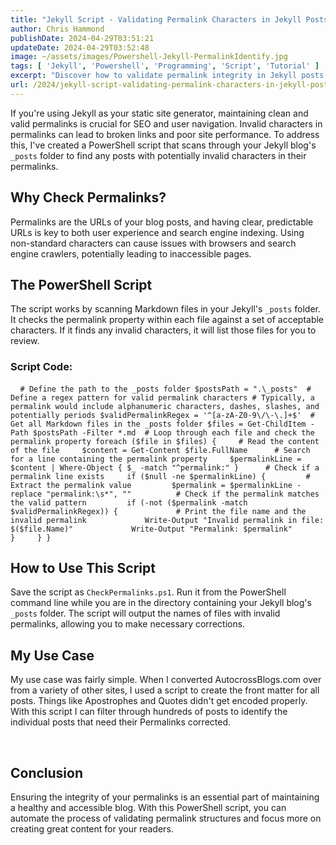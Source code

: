 ```yaml
---
title: "Jekyll Script - Validating Permalink Characters in Jekyll Posts with PowerShell"
author: Chris Hammond
publishDate: 2024-04-29T03:51:21
updateDate: 2024-04-29T03:52:48
image: ~/assets/images/Powershell-Jekyll-PermalinkIdentify.jpg
tags: [ 'Jekyll', 'Powershell', 'Programming', 'Script', 'Tutorial' ]
excerpt: "Discover how to validate permalink integrity in Jekyll posts with our PowerShell script. Ensure your blog's URLs are clean and effective."
url: /2024/jekyll-script-validating-permalink-characters-in-jekyll-posts-with-powershell  # Use the generated URL with year
---
```

<section> <p>If you&#39;re using Jekyll as your static site generator, maintaining clean and valid permalinks is crucial for SEO and user navigation. Invalid characters in permalinks can lead to broken links and poor site performance. To address this, I&#39;ve created a PowerShell script that scans through your Jekyll blog&#39;s <code>_posts</code> folder to find any posts with potentially invalid characters in their permalinks.</p>  <h2>Why Check Permalinks?</h2>  <p>Permalinks are the URLs of your blog posts, and having clear, predictable URLs is key to both user experience and search engine indexing. Using non-standard characters can cause issues with browsers and search engine crawlers, potentially leading to inaccessible pages.</p>  <h2>The PowerShell Script</h2>  <p>The script works by scanning Markdown files in your Jekyll&#39;s <code>_posts</code> folder. It checks the permalink property within each file against a set of acceptable characters. If it finds any invalid characters, it will list those files for you to review.</p>  <h3>Script Code:</h3>  <pre> <code> # Define the path to the _posts folder $postsPath = &quot;.\_posts&quot;  # Define a regex pattern for valid permalink characters # Typically, a permalink would include alphanumeric characters, dashes, slashes, and potentially periods $validPermalinkRegex = &#39;^[a-zA-Z0-9\/\-\.]+$&#39;  # Get all Markdown files in the _posts folder $files = Get-ChildItem -Path $postsPath -Filter *.md  # Loop through each file and check the permalink property foreach ($file in $files) {     # Read the content of the file     $content = Get-Content $file.FullName      # Search for a line containing the permalink property     $permalinkLine = $content | Where-Object { $_ -match &quot;^permalink:&quot; }      # Check if a permalink line exists     if ($null -ne $permalinkLine) {         # Extract the permalink value         $permalink = $permalinkLine -replace &quot;permalink:\s*&quot;, &quot;&quot;          # Check if the permalink matches the valid pattern         if (-not ($permalink -match $validPermalinkRegex)) {             # Print the file name and the invalid permalink             Write-Output &quot;Invalid permalink in file: $($file.Name)&quot;             Write-Output &quot;Permalink: $permalink&quot;         }     } }             </code></pre>  <h2>How to Use This Script</h2>  <p>Save the script as <code>CheckPermalinks.ps1</code>. Run it from the PowerShell command line while you are in the directory containing your Jekyll blog&#39;s <code>_posts</code> folder. The script will output the names of files with invalid permalinks, allowing you to make necessary corrections.</p>  <h2>My Use Case</h2>  <p>My use case was fairly simple. When I converted AutocrossBlogs.com over from a variety of other sites, I used a script to create the front matter for all posts. Things like Apostrophes and Quotes didn&#39;t get encoded properly. With this script I can filter through hundreds of posts to identify the individual posts that need their Permalinks corrected.</p>  <p>&nbsp;</p>  <h2>Conclusion</h2>  <p>Ensuring the integrity of your permalinks is an essential part of maintaining a healthy and accessible blog. With this PowerShell script, you can automate the process of validating permalink structures and focus more on creating great content for your readers.</p> </section> 
